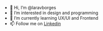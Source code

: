 - 👋 Hi, I’m @laravborges
- 👀 I’m interested in design and programming
- 🌱 I’m currently learning UX/UI and Frontend
- 📫 Follow me on [Linkedin](https://www.linkedin.com/in/laravborges/)
